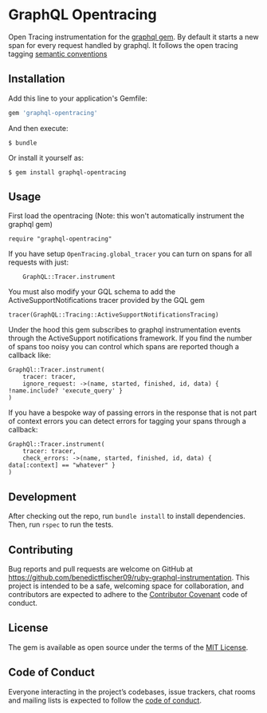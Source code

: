 # GraphQL Opentracing

Open Tracing instrumentation for the [graphql gem](https://github.com/rmosolgo/graphql-ruby). By default it starts a new span for every request handled by graphql. It follows the open tracing tagging [semantic conventions](https://opentracing.io/specification/conventions)

## Installation

Add this line to your application's Gemfile:

```ruby
gem 'graphql-opentracing'
```

And then execute:

    $ bundle

Or install it yourself as:

    $ gem install graphql-opentracing

## Usage
First load the opentracing (Note: this won't automatically instrument the graphql gem)
```
require "graphql-opentracing"
```

If you have setup `OpenTracing.global_tracer` you can turn on spans for all requests with just:
```
    GraphQL::Tracer.instrument
```

You must also modify your GQL schema to add the ActiveSupportNotifications tracer provided by the GQL gem

```
tracer(GraphQL::Tracing::ActiveSupportNotificationsTracing)
```

Under the hood this gem subscribes to graphql instrumentation events through the ActiveSupport notifications framework. If you find the number of spans too noisy you can control which spans are reported though a callback like:
```
GraphQl::Tracer.instrument(
    tracer: tracer,
    ignore_request: ->(name, started, finished, id, data) { !name.include? 'execute_query' }
)
```

If you have a bespoke way of passing errors in the response that is not part of context errors you can detect errors for tagging your spans through a callback:
```
GraphQl::Tracer.instrument(
    tracer: tracer,
    check_errors: ->(name, started, finished, id, data) { data[:context] == "whatever" }
)
```

## Development

After checking out the repo, run `bundle install` to install dependencies. Then, run `rspec` to run the tests.

## Contributing

Bug reports and pull requests are welcome on GitHub at https://github.com/benedictfischer09/ruby-graphql-instrumentation. This project is intended to be a safe, welcoming space for collaboration, and contributors are expected to adhere to the [Contributor Covenant](http://contributor-covenant.org) code of conduct.

## License

The gem is available as open source under the terms of the [MIT License](https://opensource.org/licenses/MIT).

## Code of Conduct

Everyone interacting in the project’s codebases, issue trackers, chat rooms and mailing lists is expected to follow the [code of conduct](https://github.com/benedictfischer09/ruby-graphql-instrumentation/blob/master/CODE_OF_CONDUCT.md).
